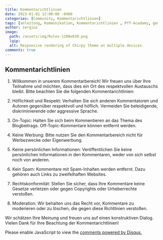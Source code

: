 ```yaml
---
title: Kommentarichtlinien 
date: 2023-01-01 12:00:00 -0400
categories: [Community, Kommentarichtlinien]
tags: [anleitung, Kommunikation, Kommentarichtlinien , PYT-Acadamy, gemeinschaftsprojekt, Comunity,]
author: sergius
image:
  path: /assets/img/Rules-1200x630.png
  lqip:
  alt: Responsive rendering of Chirpy theme on multiple devices.
comments: true
---
```


## Kommentarichtlinien

1. Willkommen in unserem Kommentarbereich! Wir freuen uns über Ihre Teilnahme und möchten, dass dies ein Ort des respektvollen Austauschs bleibt. Bitte beachten Sie die folgenden Kommentarichtlinien:

2. Höflichkeit und Respekt: Verhalten Sie sich anderen Kommentatoren und Autoren gegenüber respektvoll und höflich. Vermeiden Sie beleidigende, diskriminierende oder aggressive Sprache.

3. On-Topic: Halten Sie sich beim Kommentieren an das Thema des Blogbeitrags. Off-Topic-Kommentare können entfernt werden.

4. Keine Werbung: Bitte nutzen Sie den Kommentarbereich nicht für Werbezwecke oder Eigenwerbung.

5. Keine persönlichen Informationen: Veröffentlichen Sie keine persönlichen Informationen in den Kommentaren, weder von sich selbst noch von anderen.

6. Kein Spam: Kommentare mit Spam-Inhalten werden entfernt. Dazu gehören auch Links zu zweifelhaften Websites.

7. Rechtskonformität: Stellen Sie sicher, dass Ihre Kommentare keine Gesetze verletzen oder gegen Copyrights oder Urheberrechte verstoßen.

8. Moderation: Wir behalten uns das Recht vor, Kommentare zu moderieren oder zu löschen, die gegen diese Richtlinien verstoßen.

Wir schätzen Ihre Meinung und freuen uns auf einen konstruktiven Dialog. Vielen Dank für Ihre Beachtung der Kommentarichtlinien!

<div id="disqus_thread"></div>
<script>
    /**
     *  RECOMMENDED CONFIGURATION VARIABLES: EDIT AND UNCOMMENT THE SECTION BELOW TO INSERT DYNAMIC VALUES FROM YOUR PLATFORM OR CMS.
     *  LEARN WHY DEFINING THESE VARIABLES IS IMPORTANT: https://disqus.com/admin/universalcode/#configuration-variables
     */
    /*
    var disqus_config = function () {
        this.page.url = PAGE_URL;  // Replace PAGE_URL with your page's canonical URL variable
        this.page.identifier = PAGE_IDENTIFIER; // Replace PAGE_IDENTIFIER with your page's unique identifier variable
    };
    */
    (function() {  // DON'T EDIT BELOW THIS LINE
        var d = document, s = d.createElement('script');
        
        s.src = 'https://https-pyt-academy-github-io.disqus.com/embed.js';
        
        s.setAttribute('data-timestamp', +new Date());
        (d.head || d.body).appendChild(s);
    })();
</script>
<noscript>Please enable JavaScript to view the <a href="https://disqus.com/?ref_noscript" rel="nofollow">comments powered by Disqus.</a></noscript>

